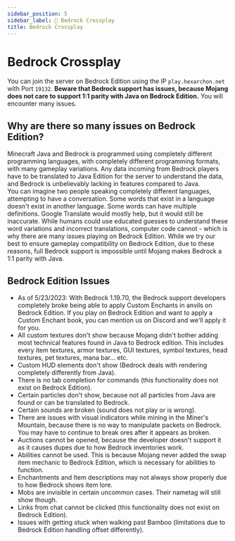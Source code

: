 ```yaml
---
sidebar_position: 5
sidebar_label: 📱 Bedrock Crossplay
title: Bedrock Crossplay
---
```


# Bedrock Crossplay
You can join the server on Bedrock Edition using the IP `play.hexarchon.net` with Port `19132`. **Beware that Bedrock support has issues, because Mojang does not care to support 1:1 parity with Java on Bedrock Edition.** You will encounter many issues.

## Why are there so many issues on Bedrock Edition?
Minecraft Java and Bedrock is programmed using completely different programming languages, with completely different programming formats, with many gameplay variations. Any data incoming from Bedrock players have to be translated to Java Edition for the server to understand the data, and Bedrock is unbelievably lacking in features compared to Java.
 <br />
You can imagine two people speaking completely different languages, attempting to have a conversation. Some words that exist in a language doesn't exist in another language. Some words can have multiple definitions. Google Translate would mostly help, but it would still be inaccurate. While humans could use educated guesses to understand these word variations and incorrect translations, computer code cannot - which is why there are many issues playing on Bedrock Edition. While we try our best to ensure gameplay compatibility on Bedrock Edition, due to these reasons, full Bedrock support is impossible until Mojang makes Bedrock a 1:1 parity with Java. <br />

## Bedrock Edition Issues
* As of 5/23/2023: With Bedrock 1.19.70, the Bedrock support developers completely broke being able to apply Custom Enchants in anvils on Bedrock Edition. If you play on Bedrock Edition and want to apply a Custom Enchant book, you can mention us on Discord and we'll apply it for you.
* All custom textures don't show because Mojang didn't bother adding most technical features found in Java to Bedrock edition. This includes every item textures, armor textures, GUI textures, symbol textures, head textures, pet textures, mana bar... etc.
* Custom HUD elements don't show (Bedrock deals with rendering completely differently from Java).
* There is no tab completion for commands (this functionality does not exist on Bedrock Edition).
* Certain particles don't show, because not all particles from Java are found or can be translated to Bedrock.
* Certain sounds are broken (sound does not play or is wrong).
* There are issues with visual indicators while mining in the Miner's Mountain, because there is no way to manipulate packets on Bedrock. You may have to continue to break ores after it appears as broken.
* Auctions cannot be opened, because the developer doesn't support it as it causes dupes due to how Bedrock inventories work.
* Abilities cannot be used. This is because Mojang never added the swap item mechanic to Bedrock Edition, which is necessary for abilities to function.
* Enchantments and Item descriptions may not always show properly due to how Bedrock shows item lore.
* Mobs are invisible in certain uncommon cases. Their nametag will still show though.
* Links from chat cannot be clicked (this functionality does not exist on Bedrock Edition).
* Issues with getting stuck when walking past Bamboo (limitations due to Bedrock Edition handling offset differently).